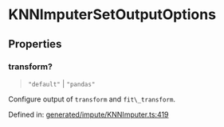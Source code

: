 # KNNImputerSetOutputOptions

## Properties

### transform?

> `"default"` \| `"pandas"`

Configure output of `transform` and `fit\_transform`.

Defined in:  [generated/impute/KNNImputer.ts:419](https://github.com/transitive-bullshit/scikit-learn-ts/blob/b59c1ff/packages/sklearn/src/generated/impute/KNNImputer.ts#L419)

